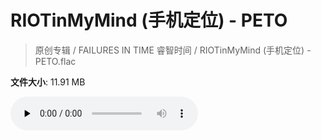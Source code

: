 # RIOTinMyMind (手机定位) - PETO

> 原创专辑 / FAILURES IN TIME 睿智时间 / RIOTinMyMind (手机定位) - PETO.flac

**文件大小**: 11.91 MB

<audio preload="none" controls><source src="https://file.hsyhx.top/archive/原创专辑/FAILURES_IN_TIME_睿智时间/RIOTinMyMind (手机定位) - PETO.flac" type="audio/mpeg">您的浏览器不支持此音频格式</audio>